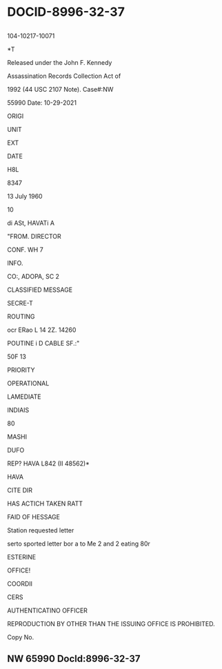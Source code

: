 # DOCID-8996-32-37

##
104-10217-10071

*T

Released under the John F. Kennedy

Assassination Records Collection Act of

1992 (44 USC 2107 Note). Case#:NW

55990 Date: 10-29-2021

ORIGI

UNIT

EXT

DATE

H8L

8347

13 July 1960

10

di ASt, HAVATi A

"FROM. DIRECTOR

CONF. WH 7

INFO.

CO:, ADOPA, SC 2

CLASSIFIED MESSAGE

SECRE-T

ROUTING

ocr ERao L 14 2Z. 14260

POUTINE i D CABLE SF.:"

50F 13

PRIORITY

OPERATIONAL

LAMEDIATE

INDIAIS

80

MASHI

DUFO

REP? HAVA L842 (II 48562)*

HAVA

CITE DIR

HAS ACTICH TAKEN RATT

FAID OF HESSAGE

Station requested letter

serto sported letter bor a to Me 2 and 2 eating 80r

ESTERINE

OFFICE!

COORDII

CERS

AUTHENTICATINO OFFICER

REPRODUCTION BY OTHER THAN THE ISSUING OFFICE IS PROHIBITED.

Copy No.

NW 65990 Docld:8996-32-37
---

